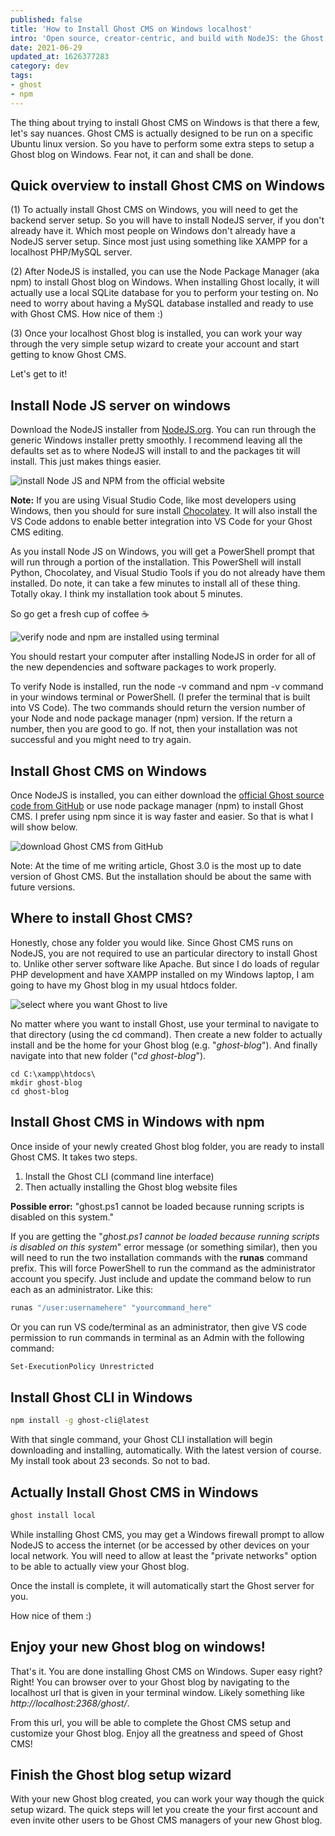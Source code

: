 ```yaml
---
published: false
title: 'How to Install Ghost CMS on Windows localhost'
intro: 'Open source, creator-centric, and build with NodeJS: the Ghost CMS is wonderful. Installing Ghost locally on Windows is a great way to give it a test drive to see if it is right for you.'
date: 2021-06-29
updated_at: 1626377283
category: dev
tags:
- ghost
- npm
---
```

The thing about trying to install Ghost CMS on Windows is that there a few, let's say nuances. Ghost CMS is actually designed to be run on a specific Ubuntu linux version. So you have to perform some extra steps to setup a Ghost blog on Windows. Fear not, it can and shall be done.

## Quick overview to install Ghost CMS on Windows

(1) To actually install Ghost CMS on Windows, you will need to get the backend server setup. So you will have to install NodeJS server, if you don't already have it. Which most people on Windows don't already have a NodeJS server setup. Since most just using something like XAMPP for a localhost PHP/MySQL server.

(2) After NodeJS is installed, you can use the Node Package Manager (aka npm) to install Ghost blog on Windows. When installing Ghost locally, it will actually use a local SQLite database for you to perform your testing on. No need to worry about having a MySQL database installed and ready to use with Ghost CMS. How nice of them :)

(3) Once your localhost Ghost blog is installed, you can work your way through the very simple setup wizard to create your account and start getting to know Ghost CMS.

Let's get to it!

## Install Node JS server on windows

Download the NodeJS installer from [NodeJS.org](https://NodeJS.org). You can run through the generic Windows installer pretty smoothly. I recommend leaving all the defaults set as to where NodeJS will install to and the packages tit will install. This just makes things easier.

![install Node JS and NPM from the official website](/media/articles/ghost/How-to-Install-Ghost-CMS-on-Windows-localhost-install-NodeJS-on-Windows.png)

**Note:** If you are using Visual Studio Code, like most developers using Windows, then you should for sure install [Chocolatey](https://community.chocolatey.org/packages/vscode). It will also install the VS Code addons to enable better integration into VS Code for your Ghost CMS editing.

As you install Node JS on Windows, you will get a PowerShell prompt that will run through a portion of the installation. This PowerShell will install Python, Chocolatey, and Visual Studio Tools if you do not already have them installed. Do note, it can take a few minutes to install all of these thing. Totally okay. I think  my installation took about 5 minutes. 

So go get a fresh cup of coffee ☕

![verify node and npm are installed using terminal](/media/articles/ghost/How-to-Install-Ghost-CMS-on-Windows-localhost-verify-NodeJS-and-npm-are-installed-1.png)

You should restart your computer after installing NodeJS in order for all of the new dependencies and software packages to work properly.

To verify Node is installed, run the node -v command and npm -v command in your windows terminal or PowerShell. (I prefer the terminal that is built into VS Code). The two commands should return the version number of your Node and node package manager (npm) version. If the return a number, then you are good to go. If not, then your installation was not successful and you might need to try again.

## Install Ghost CMS on Windows

Once NodeJS is installed, you can either download the [official Ghost source code from GitHub](https://github.com/TryGhost/Ghost) or use node package manager (npm) to install Ghost CMS. I prefer using npm since it is way faster and easier. So that is what I will show below.

![download Ghost CMS from GitHub](/media/articles/ghost/How-to-Install-Ghost-CMS-on-Windows-localhost-download-Ghost-CMS-from-GitHub-1.png)

Note: At the time of me writing article, Ghost 3.0 is the most up to date version of Ghost CMS. But the installation should be about the same with future versions.

## Where to install Ghost CMS?

Honestly, chose any folder you would like. Since Ghost CMS runs on NodeJS, you are not required to use an particular directory to install Ghost to. Unlike other server software like Apache. But since I do loads of regular PHP development and have XAMPP installed on my Windows laptop, I am going to have my Ghost blog in my usual htdocs folder.

![select where you want Ghost to live](/media/articles/ghost/Where-to-install-Ghost-CMS-on-Windows-localhost.png)

No matter where you want to install Ghost, use your terminal to navigate to that directory (using the cd command). Then create a new folder to actually install and be the home for your Ghost blog (e.g. "_ghost-blog_"). And finally navigate into that new folder ("_cd ghost-blog_").

```shell
cd C:\xampp\htdocs\
mkdir ghost-blog
cd ghost-blog
```

## Install Ghost CMS in Windows with npm

Once inside of your newly created Ghost blog folder, you are ready to install Ghost CMS. It takes two steps.

1. Install the Ghost CLI (command line interface)
2. Then actually installing the Ghost blog website files

**Possible error:** "ghost.ps1 cannot be loaded because running scripts is disabled on this system."

If you are getting the "_ghost.ps1 cannot be loaded because running scripts is disabled on this system_" error message (or something similar), then you will need to run the two installation commands with the **runas** command prefix. This will force PowerShell to run the command as the administrator account you specify. Just include and update the command below to run each as an administrator. Like this:

```bash
runas "/user:usernamehere" "yourcommand_here"
```

Or you can run VS code/terminal as an administrator, then give VS code permission to run commands in terminal as an Admin with the following command:

```bash
Set-ExecutionPolicy Unrestricted
```

## Install Ghost CLI in Windows

```bash
npm install -g ghost-cli@latest
```

With that single command, your Ghost CLI installation will begin downloading and installing, automatically. With the latest version of course. My install took about 23 seconds. So not to bad.

## Actually Install Ghost CMS in Windows

```bash
ghost install local
```

While installing Ghost CMS, you may get a Windows firewall prompt to allow NodeJS to access the internet (or be accessed by other devices on your local network. You will need to allow at least the "private networks" option to be able to actually view your Ghost blog.

Once the install is complete, it will automatically start the Ghost server for you. 

How nice of them :)

## Enjoy your new Ghost blog on windows!

That's it. You are done installing Ghost CMS on Windows. Super easy right? Right! You can browser over to your Ghost blog by navigating to the localhost url that is given in your terminal window. Likely something like _http://localhost:2368/ghost/_.

From this url, you will be able to complete the Ghost CMS setup and customize your Ghost blog. Enjoy all the greatness and speed of Ghost CMS!

## Finish the Ghost blog setup wizard

With your new Ghost blog created, you can work your way though the quick setup wizard. The quick steps will let you create the your first account and even invite other users to be Ghost CMS managers of your new Ghost blog.